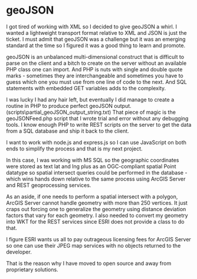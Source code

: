 geoJSON
=======

I got tired of working with XML so I decided to give geoJSON a whirl. I wanted a lightweight transport format relative to XML and JSON is just the ticket. I must admit that geoJSON was a challenge but it was an emerging standard at the time so I figured it was a good thing to learn and promote.

geoJSON is an unbalanced multi-dimensional construct that is difficult to parse on the client and a bitch to create on the server without an available PHP class one can import. And PHP is nuts with single and double quote marks - sometimes they are interchangeable and sometimes you have to guess which one you must use from one line of code to the next. And SQL statements with embedded GET variables adds to the complexity.

I was lucky I had any hair left, but eventually I did manage to create a routine in PHP to produce perfect geoJSON output. (scripts\partial_geoJSON_output_string.txt) That piece of magic is the geoJSONFeed.php script that I wrote trial and error without any debugging tools. I know enough PHP to write REST scripts on the server to get the data from a SQL database and ship it back to the client.

I want to work with node.js and express.js so I can use JavaScript on both ends to simplify the process and that is my next project.

In this case, I was working with MS SQL so the geographic coordinates were stored as text lat and lng plus as an OGC-compliant spatial Point datatype so spatial intersect queries could be performed in the database - which wins hands down relative to the same process using ArcGIS Server and REST geoprocessing services.

As an aside, if one needs to perform a spatial intersect with a polygon, ArcGIS Server cannot handle geometry with more than 250 vertices. It just craps out forcing one to generalize the geometry using distance deviation factors that vary for each geometry. I also needed to convert my geometry into WKT for the REST services since ESRI does not provide a class to do that.

I figure ESRI wants us all to pay outrageous licensing fees for ArcGIS Server so one can use their JPEG map services with no objects returned to the developer.

That is the reason why I have moved to open source and away from proprietary solutions.
